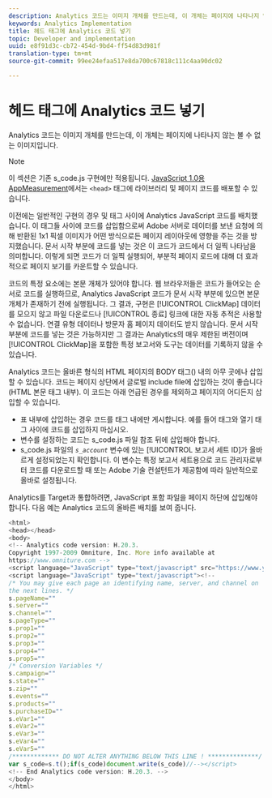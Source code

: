 ```yaml
---
description: Analytics 코드는 이미지 개체를 만드는데, 이 개체는 페이지에 나타나지 않는 볼 수 없는 이미지입니다.
keywords: Analytics Implementation
title: 헤드 태그에 Analytics 코드 넣기
topic: Developer and implementation
uuid: e8f91d3c-cb72-454d-9bd4-ff54d83d981f
translation-type: tm+mt
source-git-commit: 99ee24efaa517e8da700c67818c111c4aa90dc02

---
```



# 헤드 태그에 Analytics 코드 넣기

Analytics 코드는 이미지 개체를 만드는데, 이 개체는 페이지에 나타나지 않는 볼 수 없는 이미지입니다.

>[!NOTE]
>
>이 섹션은 기존 s_code.js 구현에만 적용됩니다. [JavaScript 1.0용 AppMeasurement](/help/implement/js-implementation/c-appmeasurement-js/appmeasure-mjs.md)에서는 `<head>` 태그에 라이브러리 및 페이지 코드를 배포할 수 있습니다.

이전에는 일반적인 구현의 경우 <head><meta http-equiv="Content-Type" content="text/html; charset=UTF-8"> 및 </head> 태그 사이에 Analytics JavaScript 코드를 배치했습니다. 이 태그들 사이에 코드를 삽입함으로써 Adobe 서버로 데이터를 보낸 요청에 의해 반환된 1x1 픽셀 이미지가 어떤 방식으로든 페이지 레이아웃에 영향을 주는 것을 방지했습니다. 문서 시작 부분에 코드를 넣는 것은 이 코드가 코드에서 더 일찍 나타남을 의미합니다. 이렇게 되면 코드가 더 일찍 실행되어, 부분적 페이지 로드에 대해 더 효과적으로 페이지 보기를 카운트할 수 있습니다.

코드의 특정 요소에는 본문 개체가 있어야 합니다. 웹 브라우저들은 코드가 들어오는 순서로 코드를 실행하므로, Analytics JavaScript 코드가 문서 시작 부분에 있으면 본문 개체가 존재하기 전에 실행됩니다. 그 결과, 구현은 [!UICONTROL ClickMap] 데이터를 모으지 않고 파일 다운로드나 [!UICONTROL 종료] 링크에 대한 자동 추적은 사용할 수 없습니다. 연결 유형 데이터나 방문자 홈 페이지 데이터도 받지 않습니다. 문서 시작 부분에 코드를 넣는 것은 가능하지만 그 결과는 Analytics의 매우 제한된 버전이며 [!UICONTROL ClickMap]을 포함한 특정 보고서와 도구는 데이터를 기록하지 않을 수 있습니다.

Analytics 코드는 올바른 형식의 HTML 페이지의 BODY 태그(<BODY></BODY>) 내의 아무 곳에나 삽입할 수 있습니다. 코드는 페이지 상단에서 글로벌 include file에 삽입하는 것이 좋습니다(HTML 본문 태그 내부). 이 코드는 아래 언급된 경우를 제외하고 페이지의 어디든지 삽입할 수 있습니다.

* 표 내부에 삽입하는 경우 코드를 <td></td> 태그 내에만 게시합니다. 예를 들어 <tr> 태그와 열기 <td> 태그 사이에 코드를 삽입하지 마십시오.
* 변수를 설정하는 코드는 s_code.js 파일 참조 뒤에 삽입해야 합니다.
* s_code.js 파일의 *`s_account`* 변수에 있는 [!UICONTROL 보고서 세트 ID]가 올바르게 설정되었는지 확인합니다. 이 변수는 특정 보고서 세트용으로 코드 관리자로부터 코드를 다운로드할 때 또는 Adobe 기술 컨설턴트가 제공함에 따라 일반적으로 올바로 설정됩니다.

Analytics를 Target과 통합하려면, JavaScript 포함 파일을 페이지 하단에 삽입해야 합니다. 다음 예는 Analytics 코드의 올바른 배치를 보여 줍니다.

```js
<html> 
<head></head> 
<body> 
<!-- Analytics code version: H.20.3.
Copyright 1997-2009 Omniture, Inc. More info available at 
https://www.omniture.com --> 
<script language="JavaScript" type="text/javascript" src="https://www.yourdomain.com/js/s_code.js"></script> 
<script language="JavaScript" type="text/javascript"><!-- 
/* You may give each page an identifying name, server, and channel on 
the next lines. */ 
s.pageName="" 
s.server="" 
s.channel="" 
s.pageType="" 
s.prop1="" 
s.prop2="" 
s.prop3="" 
s.prop4="" 
s.prop5="" 
/* Conversion Variables */ 
s.campaign="" 
s.state="" 
s.zip="" 
s.events="" 
s.products="" 
s.purchaseID="" 
s.eVar1="" 
s.eVar2="" 
s.eVar3="" 
s.eVar4="" 
s.eVar5="" 
/************* DO NOT ALTER ANYTHING BELOW THIS LINE ! **************/ 
var s_code=s.t();if(s_code)document.write(s_code)//--></script> 
<!-- End Analytics code version: H.20.3. --> 
</body> 
</html> 
```

